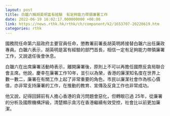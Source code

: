 ```yaml
---
layout: post
title: 白韞六稱胡英明富有經驗　有足夠能力帶領廉署工作
date: 2022-06-19 16:02:17.000000000 +08:00
link: https://news.rthk.hk/rthk/ch/component/k2/1653707-20220619.htm
categories: rthk
---
```


國務院任命第六屆政府主要官員任命，懲教署前署長胡英明將接替白韞六出任廉政專員。白韞六表示，胡英明是富有經驗的部門首長，相信一定有足夠能力帶領廉署工作，又說退任後會休息。

白韞六在出席廉署活動時表示，離開廉署後，原則上不可以再擔任國際反貪局聯合會主席。他說，慶幸在廉署工作10年，並引以為榮，香港的廉潔知名度在世界上數一數二，廉署在有關工作上起了非常重要的角色，市民以廉潔社會作為核心價值，亦非常支持廉署的工作，在推動的教育、宣傳及反貪工作也非常成功。

他又說，記得回歸前有人擔心香港的貪污問題會惡化，但轉眼已過 25年，從廉署的分析及國際機構評級，清楚顯示貪污在香港繼續有效受控，社會比以前更加廉潔。
